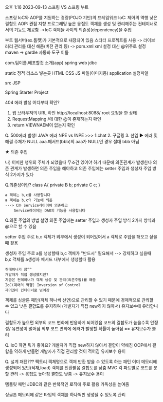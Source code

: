 오후 1:16 2023-09-13
스프링 VS 스프링 부트



스프링
	IoC와 AOP를 지원하는 경량(POJO 기반)의 프레임워크
		IoC: 제어의 역행
			낮은 결합도
		AOP: 관점 지향 프로그래밍
			높은 응집도
	객체를 생성 및 관리해주는 컨테이너로서의 기능도 제공함
			->IoC 객체들 사이의 의존성(dependency)을 주입

부트
	웹서버(ex.톰캣)가 기본적으로 내장되어 있음
	스타터 프로젝트를 사용
	-> 라이브러리 관리를 대신 해줌(버전 관리 등)
	-> pom.xml 
	xml 설정 대신 @위주로 설정
	maven -> gardle 	자동화 도구 이름
	

com.팀이름.배포할것 소개(app)
spring web
jdbc

static
	정적 리소스 넣는곳
	HTML CSS JS 파일(이미지등)
application
	설정파일


src
	JSP

	
Spring Starter Project



404 에러 발생 어디부터 확인?
1. 웹 브라우저의 URL 확인
	http://localhost:8088/
	root 요청을 한 상태
2. RequestMapping
	/에 대한 @이 존재하는지 확인
3. return VIEWNAEM이 없는지 확인

Q. 500에러 발생!
	JAVA 에러
	NPE vs !NPE >>> 1.chat 2. 구글링 3. 선임 ▶ 에러 및 해결
	주체가 NULL
	aaa.메서드(bbb)의 aaa가 NULL인 경우
	절대 bbb 아님

	

★
의존 주입

나)
어떠한 행위의 주체가 되었을때
무조건 있어야 하기 때문에 의존괸계가 발생한다
의존 관계가 발생하면 의존 주입을 해야하고
의존 주입에는 setter 주입과 생성자 주입 방식 2가지가 있다

Q.의존성이란?
	class A{
		private B b;
		private C c;
	}
	
	a 객체는 b,c를 사용합니다
	a 객체는 b,c의 기능에 의존
	---> C는 Service레이어에 의존하고
		Service레이어는 DAO의 기능을 사용합니다


Q.의존 주입의 방법 설명
의존 주입에는 setter 주입과 생성자 주입 방식 2가지
<bean> 방식과 @으로 할 수 있음


setter 주입
	주로 b,c 객체가 외부에서 생성이 되어있어서
	a 객체로 주입을 해오고 싶을때 활용

생성자 주입
	주로 a를 생성할때 b,c 객체가 "반드시" 필요해서 --> 강제하고 싶을때
	b,c 객체를 a생성자 메서드 내부에서 생성할때 활용

	컨테이너가 함^^
	개발자가 직접 생성했지만?
	지금은 컨테이너가 객체 생성 및 관리(의존주입)를 해줌
	IoC(제어의 역행) Inversion of Control
	제어권이 컨테이너로 넘어감


객체를 싱글톤 패턴(객체 하나씩 선언)으로 관리할 수 있기 때문에 
경제적으로 관리할 수 있고 낮은 결합도를 유지하여 (개발자가 직접 new하지 않아서)
유지보수에 유리합니다

결합도가 높으면 외부의 코드 변화에 반응하게 되어있음
코드의 결합도가 높을수록
안정성/ 유연성이 떨어짐
외부 코드 변화에 에러가 발생할 확률이 높아짐 == 유지보수가 불리

Q. IoC 하면 뭐가 좋아요?
	개발자가 직접 new하지 않아서
	결합이 약해짐
	OOP에서 결합을 약하게 만들면 개발자가 직접 관리할 것이 적어짐
	유지보수 용이

Q. 설계 패턴???
팩토리
	객체명으로 객체 반환 받을 수 있도록 하는 패턴
	이미 메모리에 생성되어 있던(적재,load) 객체를 반환받음
	결합도를 낮춤
MVC
	각 파트별로 코드를 분할 관리 -> 응집도 높아짐
	결합도 낮춤 -> 유지보수 용이


템플릿 패턴
	JDBC와 같은 반복적인 로직에 주로 활용
	가독성을 높여줌

싱글톤
	메모리에 같은 타입의 객체를 하나씩만 생성될 수 있도록 관리













